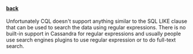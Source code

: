#### [back](search_data_main.md)



Unfortunately CQL doesn't support anything similar to the SQL LIKE clause that can be used to  search the data using regular expressions. There is no built-in support in Cassandra for regular expressions and usually people use search engines plugins to use regular expression or to do full-text search.